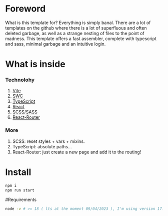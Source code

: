 # Foreword
What is this template for? Everything is simply banal. There are a lot of templates on the github where there is a lot of superfluous and often deleted garbage, as well as a strange nesting of files to the point of madness. This template offers a fast assembler, complete with typescript and sass, minimal garbage and an intuitive login.
# What is inside
### Technolohy
1. [Vite](https://vitejs.dev/ "Vite")
2. [SWC](https://github.com/vitejs/vite-plugin-react-swc "SWC")
3. [TypeScript](https://www.typescriptlang.org/ "TypeScript")
4. [React](https://reactjs.org "React")
5. [SCSS/SASS](https://www.npmjs.com/package/sass "SCSS/SASS")
6. [React-Router](https://reactrouter.com/en/main "React-Router")

### More
1. SCSS: reset styles + vars + mixins.
2. TypeScript: absolute paths...
3.  React-Router: just create a new page and add it to the routing!

# Install
```bash
npm i
npm run start
```

#Requirements
```bash
node -v # >= 18 ( lts at the moment 09/04/2023 ), I'm using version 17.0.1 but I'm not sure if there will be no errors
```
